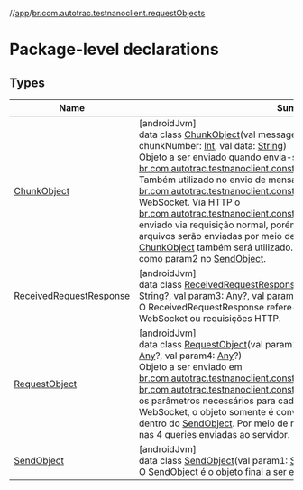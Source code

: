 //[app](../../index.md)/[br.com.autotrac.testnanoclient.requestObjects](index.md)

# Package-level declarations

## Types

| Name | Summary |
|---|---|
| [ChunkObject](-chunk-object/index.md) | [androidJvm]<br>data class [ChunkObject](-chunk-object/index.md)(val message: [String](https://kotlinlang.org/api/latest/jvm/stdlib/kotlin/-string/index.html), val totalChunks: [Int](https://kotlinlang.org/api/latest/jvm/stdlib/kotlin/-int/index.html), val chunkNumber: [Int](https://kotlinlang.org/api/latest/jvm/stdlib/kotlin/-int/index.html), val data: [String](https://kotlinlang.org/api/latest/jvm/stdlib/kotlin/-string/index.html))<br>Objeto a ser enviado quando envia-se um arquivo por meio de [br.com.autotrac.testnanoclient.consts.ApiEndpoints.SEND_FILE_MESSAGE](../br.com.autotrac.testnanoclient.consts/-api-endpoints/-companion/-s-e-n-d_-f-i-l-e_-m-e-s-s-a-g-e.md). Também utilizado no envio de mensagens por meio de [br.com.autotrac.testnanoclient.consts.ApiEndpoints.SEND_MESSAGE](../br.com.autotrac.testnanoclient.consts/-api-endpoints/-companion/-s-e-n-d_-m-e-s-s-a-g-e.md) via WebSocket. Via HTTP o [br.com.autotrac.testnanoclient.consts.ApiEndpoints.SEND_MESSAGE](../br.com.autotrac.testnanoclient.consts/-api-endpoints/-companion/-s-e-n-d_-m-e-s-s-a-g-e.md) é enviado via requisição normal, porém mensagens longas e/ou com arquivos serão enviadas por meio de WebSocket e portanto o objeto [ChunkObject](-chunk-object/index.md) também será utilizado. Por fim este objeto será encapsulado como param2 no [SendObject](-send-object/index.md). |
| [ReceivedRequestResponse](-received-request-response/index.md) | [androidJvm]<br>data class [ReceivedRequestResponse](-received-request-response/index.md)(val param1: [String](https://kotlinlang.org/api/latest/jvm/stdlib/kotlin/-string/index.html)?, val param2: [String](https://kotlinlang.org/api/latest/jvm/stdlib/kotlin/-string/index.html)?, val param3: [Any](https://kotlinlang.org/api/latest/jvm/stdlib/kotlin/-any/index.html)?, val param4: [Any](https://kotlinlang.org/api/latest/jvm/stdlib/kotlin/-any/index.html)?)<br>O ReceivedRequestResponse refere-se ao objeto que é recebido pelo WebSocket ou requisições HTTP. |
| [RequestObject](-request-object/index.md) | [androidJvm]<br>data class [RequestObject](-request-object/index.md)(val param1: [Any](https://kotlinlang.org/api/latest/jvm/stdlib/kotlin/-any/index.html)?, val param2: [Any](https://kotlinlang.org/api/latest/jvm/stdlib/kotlin/-any/index.html)?, val param3: [Any](https://kotlinlang.org/api/latest/jvm/stdlib/kotlin/-any/index.html)?, val param4: [Any](https://kotlinlang.org/api/latest/jvm/stdlib/kotlin/-any/index.html)?)<br>Objeto a ser enviado em [br.com.autotrac.testnanoclient.consts.ApiEndpoints.REQUEST](../br.com.autotrac.testnanoclient.consts/-api-endpoints/-companion/-r-e-q-u-e-s-t.md) e [br.com.autotrac.testnanoclient.consts.ApiEndpoints.PARAMETER](../br.com.autotrac.testnanoclient.consts/-api-endpoints/-companion/-p-a-r-a-m-e-t-e-r.md) contendo os parâmetros necessários para cada requisição ao servidor. Ao enviar via WebSocket, o objeto somente é convertido para gson e encapsulado dentro do [SendObject](-send-object/index.md). Por meio de requisição HTTP, o objeto é distribuído nas 4 queries enviadas ao servidor. |
| [SendObject](-send-object/index.md) | [androidJvm]<br>data class [SendObject](-send-object/index.md)(val param1: [String](https://kotlinlang.org/api/latest/jvm/stdlib/kotlin/-string/index.html)?, val param2: [Any](https://kotlinlang.org/api/latest/jvm/stdlib/kotlin/-any/index.html)?)<br>O SendObject é o objeto final a ser enviado ao servidor. |
